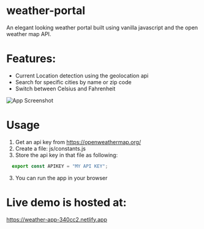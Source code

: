 # weather-portal
An elegant looking weather portal built using vanilla javascript and the open weather map API.




# Features:
- Current Location detection using the geolocation api
- Search for specific cities by name or zip code
- Switch between Celsius and Fahrenheit

![App Screenshot](https://i.ibb.co/b6rbVVg/screenshot.png)



# Usage
1) Get an api key from https://openweathermap.org/
1) Create a file: js/constants.js
2) Store the api key in that file as following:
```javascript
  export const APIKEY = "MY API KEY";
```
3) You can run the app in your browser


# Live demo is hosted at:
https://weather-app-340cc2.netlify.app



